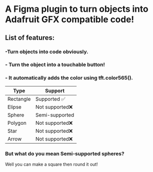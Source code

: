 # A Figma plugin to turn objects into Adafruit GFX compatible code!
## List of features:
### -Turn objects into code obviously.
### - Turn the object into a touchable button!
### - It automatically adds the color using tft.color565().

| Type  | Support |
| ------------- | ------------- |
| Rectangle  | Supported ✅  |
| Elipse | Not supported❌  |
| Sphere | Semi-supported  |
| Polygon | Not supported❌  |
| Star   | Not supported❌  |
| Arrow  | Not supported❌  |

### But what do you mean Semi-supported spheres?
Well you can make a square then round it out!

